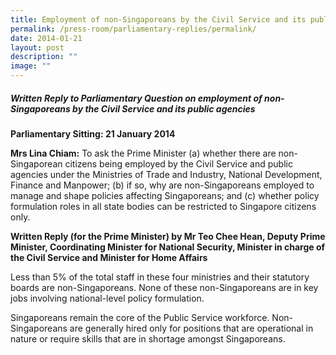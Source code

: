 ```yaml
---
title: Employment of non‑Singaporeans by the Civil Service and its public agencies
permalink: /press-room/parliamentary-replies/permalink/
date: 2014-01-21
layout: post
description: ""
image: ""
---
```

##### Written Reply to Parliamentary Question on employment of non-Singaporeans by the Civil Service and its public agencies

**Parliamentary Sitting: 21 January 2014**

**Mrs Lina Chiam:** To ask the Prime Minister (a) whether there are non-Singaporean citizens being employed by the Civil Service and public agencies under the Ministries of Trade and Industry, National Development, Finance and Manpower; (b) if so, why are non-Singaporeans employed to manage and shape policies affecting Singaporeans; and (c) whether policy formulation roles in all state bodies can be restricted to Singapore citizens only.

**Written Reply (for the Prime Minister) by Mr Teo Chee Hean, Deputy Prime Minister, Coordinating Minister for National Security, Minister in charge of the Civil Service and Minister for Home Affairs**

Less than 5% of the total staff in these four ministries and their statutory boards are non-Singaporeans. None of these non-Singaporeans are in key jobs involving national-level policy formulation.

Singaporeans remain the core of the Public Service workforce. Non-Singaporeans are generally hired only for positions that are operational in nature or require skills that are in shortage amongst Singaporeans.